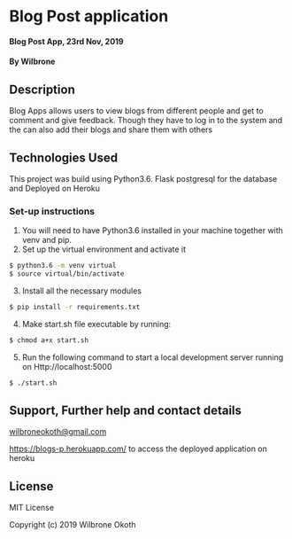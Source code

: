 # Blog Post application

#### Blog Post App, 23rd Nov, 2019
#### By **Wilbrone**
<!-- ## By **Wilbrone Okoth** -->

## Description
Blog Apps allows users to view blogs from different people and get to comment and give feedback. Though they have to log in to the system and the can also add their blogs and share them with others

## Technologies Used
This project was build using Python3.6.
Flask
postgresql for the database and
Deployed on Heroku

### Set-up instructions

1. You will need to have Python3.6 installed in your machine together with venv and pip.
2. Set up the virtual environment and activate it

```bash
$ python3.6 -m venv virtual
$ source virtual/bin/activate

```
3. Install all the necessary modules

```bash
$ pip install -r requirements.txt
```
4. Make start.sh file executable by running:
```bash
$ chmod a+x start.sh
```
5. Run the following command to start a local development server running on Http://localhost:5000

```bash
$ ./start.sh

```
## Support, Further help and contact details
wilbroneokoth@gmail.com

https://blogs-p.herokuapp.com/ to access the deployed application on heroku

## License

MIT License

Copyright (c) 2019 Wilbrone Okoth
